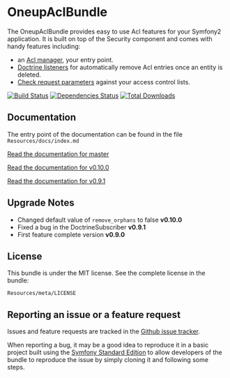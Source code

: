 OneupAclBundle
==============

The OneupAclBundle provides easy to use Acl features for your Symfony2 application. It is built on top of the Security component and comes with
handy features including:

* an [Acl manager](https://github.com/1up-lab/OneupAclBundle/blob/master/Resources/doc/manager.md), your entry point.
* [Doctrine listeners](https://github.com/1up-lab/OneupAclBundle/blob/master/Resources/doc/removal.md) for automatically remove Acl entries once an entity is deleted.
* [Check request parameters](https://github.com/1up-lab/OneupAclBundle/blob/master/Resources/doc/controller.md) against your access control lists.

[![Build Status](https://travis-ci.org/1up-lab/OneupAclBundle.png)](https://travis-ci.org/1up-lab/OneupAclBundle)
[![Dependencies Status](https://d2xishtp1ojlk0.cloudfront.net/d/11720473)](http://depending.in/1up-lab/OneupAclBundle)
[![Total Downloads](https://poser.pugx.org/oneup/acl-bundle/downloads.png)](https://packagist.org/packages/oneup/acl-bundle)

Documentation
-------------

The entry point of the documentation can be found in the file `Resources/docs/index.md`

[Read the documentation for master](https://github.com/1up-lab/OneupAclBundle/blob/master/Resources/doc/index.md)

[Read the documentation for v0.10.0](https://github.com/1up-lab/OneupAclBundle/blob/v0.10.0/Resources/doc/index.md)

[Read the documentation for v0.9.1](https://github.com/1up-lab/OneupAclBundle/blob/v0.9.1/Resources/doc/index.md)

Upgrade Notes
-------------
* Changed default value of `remove_orphans` to false **v0.10.0**
* Fixed a bug in the DoctrineSubscriber **v0.9.1**
* First feature complete version **v0.9.0**

License
-------

This bundle is under the MIT license. See the complete license in the bundle:

    Resources/meta/LICENSE

Reporting an issue or a feature request
---------------------------------------

Issues and feature requests are tracked in the [Github issue tracker](https://github.com/1up-lab/OneupAclBundle/issues).

When reporting a bug, it may be a good idea to reproduce it in a basic project
built using the [Symfony Standard Edition](https://github.com/symfony/symfony-standard)
to allow developers of the bundle to reproduce the issue by simply cloning it
and following some steps.
